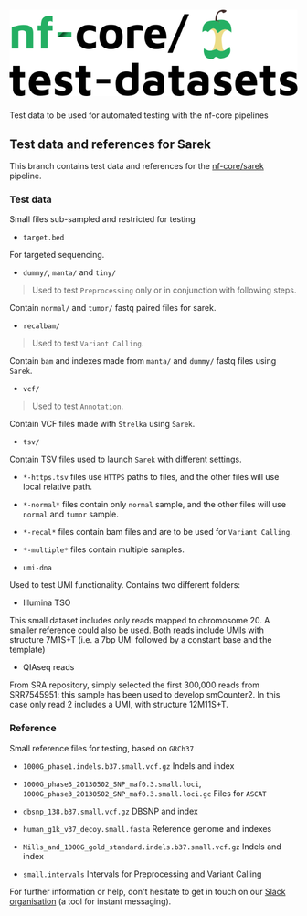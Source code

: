 # ![nfcore/test-datasets](docs/images/test-datasets_logo.png)

Test data to be used for automated testing with the nf-core pipelines

## Test data and references for Sarek

This branch contains test data and references for the [nf-core/sarek](https://github.com/nf-core/sarek) pipeline.

### Test data

Small files sub-sampled and restricted for testing

* `target.bed`

For targeted sequencing.

* `dummy/`, `manta/` and `tiny/`

> Used to test `Preprocessing` only or in conjunction with following steps.

Contain `normal/` and `tumor/` fastq paired files for sarek.

* `recalbam/`

> Used to test `Variant Calling`.

Contain `bam` and indexes made from `manta/` and `dummy/` fastq files using `Sarek`.

* `vcf/`

> Used to test `Annotation`.

Contain VCF files made with `Strelka` using `Sarek`.

* `tsv/`

Contain TSV files used to launch `Sarek` with different settings.

* `*-https.tsv` files use `HTTPS` paths to files, and the other files will use local relative path.
* `*-normal*` files contain only `normal` sample, and the other files will use `normal` and `tumor` sample.
* `*-recal*` files contain bam files and are to be used for `Variant Calling`.
* `*-multiple*` files contain multiple samples.



* `umi-dna`

Used to test UMI functionality. Contains two different folders:

- Illumina TSO

This small dataset includes only reads mapped to chromosome 20. A smaller reference could also be used.
Both reads include UMIs with structure 7M1S+T (i.e. a 7bp UMI followed by a constant base and the template)

- QIAseq reads

From SRA repository, simply selected the first 300,000 reads from SRR7545951: this sample has been used to develop smCounter2.
In this case only read 2 includes a UMI, with structure 12M11S+T.

### Reference

Small reference files for testing, based on `GRCh37`

* `1000G_phase1.indels.b37.small.vcf.gz`
  Indels and index

* `1000G_phase3_20130502_SNP_maf0.3.small.loci`, `1000G_phase3_20130502_SNP_maf0.3.small.loci.gc`
  Files for `ASCAT`

* `dbsnp_138.b37.small.vcf.gz`
  DBSNP and index

* `human_g1k_v37_decoy.small.fasta`
  Reference genome and indexes

* `Mills_and_1000G_gold_standard.indels.b37.small.vcf.gz`
  Indels and index

* `small.intervals`
  Intervals for Preprocessing and Variant Calling

For further information or help, don't hesitate to get in touch on our [Slack organisation](https://nf-co.re/join/slack) (a tool for instant messaging).




